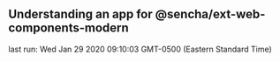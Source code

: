 ## Understanding an app for @sencha/ext-web-components-modern

last run: Wed Jan 29 2020 09:10:03 GMT-0500 (Eastern Standard Time)

